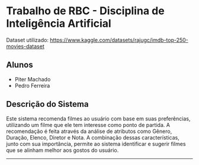 # Trabalho de RBC - Disciplina de Inteligência Artificial

Dataset utilizado: https://www.kaggle.com/datasets/rajugc/imdb-top-250-movies-dataset

## Alunos

- Piter Machado
- Pedro Ferreira

## Descrição do Sistema

Este sistema recomenda filmes ao usuário com base em suas preferências, utilizando um filme que ele tem interesse como ponto de partida. A recomendação é feita através da análise de atributos como Gênero, Duração, Elenco, Diretor e Nota. A combinação dessas características, junto com sua importância, permite ao sistema identificar e sugerir filmes que se alinham melhor aos gostos do usuário.

---
